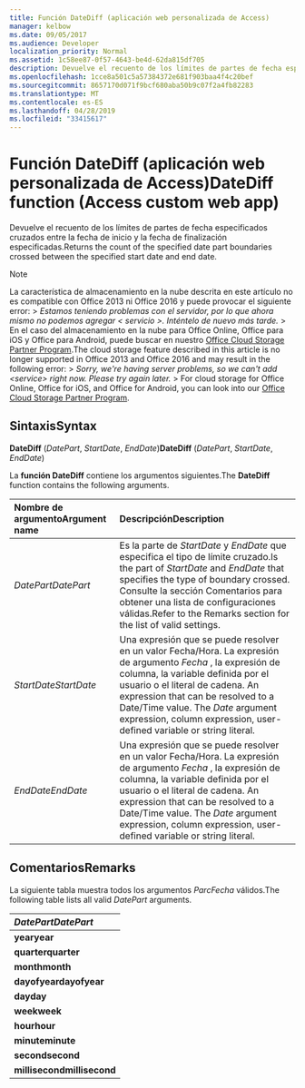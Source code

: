 ```yaml
---
title: Función DateDiff (aplicación web personalizada de Access)
manager: kelbow
ms.date: 09/05/2017
ms.audience: Developer
localization_priority: Normal
ms.assetid: 1c58ee87-0f57-4643-be4d-62da815df705
description: Devuelve el recuento de los límites de partes de fecha especificados cruzados entre la fecha de inicio y la fecha de finalización especificadas.
ms.openlocfilehash: 1cce8a501c5a57384372e681f903baa4f4c20bef
ms.sourcegitcommit: 8657170d071f9bcf680aba50b9c07f2a4fb82283
ms.translationtype: MT
ms.contentlocale: es-ES
ms.lasthandoff: 04/28/2019
ms.locfileid: "33415617"
---
```

# <a name="datediff-function-access-custom-web-app"></a><span data-ttu-id="2f30a-103">Función DateDiff (aplicación web personalizada de Access)</span><span class="sxs-lookup"><span data-stu-id="2f30a-103">DateDiff function (Access custom web app)</span></span>

<span data-ttu-id="2f30a-104">Devuelve el recuento de los límites de partes de fecha especificados cruzados entre la fecha de inicio y la fecha de finalización especificadas.</span><span class="sxs-lookup"><span data-stu-id="2f30a-104">Returns the count of the specified date part boundaries crossed between the specified start date and end date.</span></span>
  
> [!NOTE]
> <span data-ttu-id="2f30a-p101">La característica de almacenamiento en la nube descrita en este artículo no es compatible con Office 2013 ni Office 2016 y puede provocar el siguiente error: >  *Estamos teniendo problemas con el servidor, por lo que ahora mismo no podemos agregar \< servicio \>. Inténtelo de nuevo más tarde.* > En el caso del almacenamiento en la nube para Office Online, Office para iOS y Office para Android, puede buscar en nuestro [Office Cloud Storage Partner Program](https://dev.office.com/programs/officecloudstorage).</span><span class="sxs-lookup"><span data-stu-id="2f30a-p101">The cloud storage feature described in this article is no longer supported in Office 2013 and Office 2016 and may result in the following error: >  *Sorry, we're having server problems, so we can't add \<service\> right now. Please try again later.* > For cloud storage for Office Online, Office for iOS, and Office for Android, you can look into our [Office Cloud Storage Partner Program](https://dev.office.com/programs/officecloudstorage).</span></span> 
  
## <a name="syntax"></a><span data-ttu-id="2f30a-107">Sintaxis</span><span class="sxs-lookup"><span data-stu-id="2f30a-107">Syntax</span></span>

<span data-ttu-id="2f30a-108">**DateDiff** (*DatePart*, *StartDate*, *EndDate*)</span><span class="sxs-lookup"><span data-stu-id="2f30a-108">**DateDiff** (*DatePart*, *StartDate*, *EndDate*)</span></span> 
  
<span data-ttu-id="2f30a-109">La **función DateDiff** contiene los argumentos siguientes.</span><span class="sxs-lookup"><span data-stu-id="2f30a-109">The **DateDiff** function contains the following arguments.</span></span> 
  
|<span data-ttu-id="2f30a-110">**Nombre de argumento**</span><span class="sxs-lookup"><span data-stu-id="2f30a-110">**Argument name**</span></span>|<span data-ttu-id="2f30a-111">**Descripción**</span><span class="sxs-lookup"><span data-stu-id="2f30a-111">**Description**</span></span>|
|:-----|:-----|
| <span data-ttu-id="2f30a-112">*DatePart*</span><span class="sxs-lookup"><span data-stu-id="2f30a-112">*DatePart*</span></span>  <br/> |<span data-ttu-id="2f30a-113">Es la parte de  *StartDate*  y  *EndDate*  que especifica el tipo de límite cruzado.</span><span class="sxs-lookup"><span data-stu-id="2f30a-113">Is the part of  *StartDate*  and  *EndDate*  that specifies the type of boundary crossed.</span></span> <span data-ttu-id="2f30a-114">Consulte la sección Comentarios para obtener una lista de configuraciones válidas.</span><span class="sxs-lookup"><span data-stu-id="2f30a-114">Refer to the Remarks section for the list of valid settings.</span></span>  <br/> |
| <span data-ttu-id="2f30a-115">*StartDate*</span><span class="sxs-lookup"><span data-stu-id="2f30a-115">*StartDate*</span></span>  <br/> |<span data-ttu-id="2f30a-p103">Una expresión que se puede resolver en un valor Fecha/Hora. La expresión de argumento  *Fecha*  , la expresión de columna, la variable definida por el usuario o el literal de cadena.  </span><span class="sxs-lookup"><span data-stu-id="2f30a-p103">An expression that can be resolved to a Date/Time value. The  *Date*  argument expression, column expression, user-defined variable or string literal.  </span></span><br/> |
| <span data-ttu-id="2f30a-118">*EndDate*</span><span class="sxs-lookup"><span data-stu-id="2f30a-118">*EndDate*</span></span>  <br/> |<span data-ttu-id="2f30a-p104">Una expresión que se puede resolver en un valor Fecha/Hora. La expresión de argumento  *Fecha*  , la expresión de columna, la variable definida por el usuario o el literal de cadena.  </span><span class="sxs-lookup"><span data-stu-id="2f30a-p104">An expression that can be resolved to a Date/Time value. The  *Date*  argument expression, column expression, user-defined variable or string literal.  </span></span><br/> |
   
## <a name="remarks"></a><span data-ttu-id="2f30a-121">Comentarios</span><span class="sxs-lookup"><span data-stu-id="2f30a-121">Remarks</span></span>

<span data-ttu-id="2f30a-122">La siguiente tabla muestra todos los argumentos  *ParcFecha*  válidos.</span><span class="sxs-lookup"><span data-stu-id="2f30a-122">The following table lists all valid  *DatePart*  arguments.</span></span> 
  
|<span data-ttu-id="2f30a-123">***DatePart***</span><span class="sxs-lookup"><span data-stu-id="2f30a-123">***DatePart***</span></span>|
|:-----|
|<span data-ttu-id="2f30a-124">**year**</span><span class="sxs-lookup"><span data-stu-id="2f30a-124">**year**</span></span> <br/> |
|<span data-ttu-id="2f30a-125">**quarter**</span><span class="sxs-lookup"><span data-stu-id="2f30a-125">**quarter**</span></span> <br/> |
|<span data-ttu-id="2f30a-126">**month**</span><span class="sxs-lookup"><span data-stu-id="2f30a-126">**month**</span></span> <br/> |
|<span data-ttu-id="2f30a-127">**dayofyear**</span><span class="sxs-lookup"><span data-stu-id="2f30a-127">**dayofyear**</span></span> <br/> |
|<span data-ttu-id="2f30a-128">**day**</span><span class="sxs-lookup"><span data-stu-id="2f30a-128">**day**</span></span> <br/> |
|<span data-ttu-id="2f30a-129">**week**</span><span class="sxs-lookup"><span data-stu-id="2f30a-129">**week**</span></span> <br/> |
|<span data-ttu-id="2f30a-130">**hour**</span><span class="sxs-lookup"><span data-stu-id="2f30a-130">**hour**</span></span> <br/> |
|<span data-ttu-id="2f30a-131">**minute**</span><span class="sxs-lookup"><span data-stu-id="2f30a-131">**minute**</span></span> <br/> |
|<span data-ttu-id="2f30a-132">**second**</span><span class="sxs-lookup"><span data-stu-id="2f30a-132">**second**</span></span> <br/> |
|<span data-ttu-id="2f30a-133">**millisecond**</span><span class="sxs-lookup"><span data-stu-id="2f30a-133">**millisecond**</span></span> <br/> |
   

